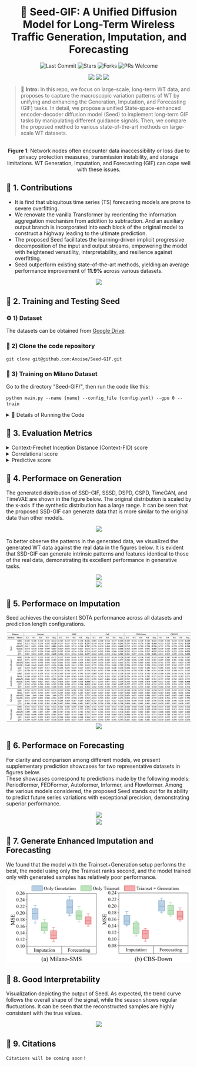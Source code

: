 <div align="center">
  <h1>
        🎯 Seed-GIF: A Unified Diffusion Model for Long-Term Wireless Traffic Generation, Imputation, and Forecasting
  </h1> 
  <img src="https://img.shields.io/github/last-commit/Anoise/Seed-GIF?color=green" alt="Last Commit">
  <img src="https://img.shields.io/github/stars/Anoise/Seed-GIF?color=yellow" alt="Stars">
  <img src="https://img.shields.io/github/forks/Anoise/Seed-GIF?color=lightblue" alt="Forks">
  <img src="https://img.shields.io/badge/PRs-Welcome-green" alt="PRs Welcome">

  [![](https://img.shields.io/badge/license-MIT-blue.svg)](https://github.com/Anoise/Seed-GIF/blob/main/LICENSE) 
  <img src="https://img.shields.io/badge/python-3.8-blue">
  <img src="https://img.shields.io/badge/pytorch-2.0-orange">

</div>



> 📖 **Intro:**  In this repo, we focus on large-scale, long-term WT data, and proposes to capture the macroscopic variation patterns of WT by unifying and enhancing the Generation, Imputation, and Forecasting (GIF) tasks. In detail, we propose a unified State-space-enhanced encoder-decoder diffusion model (Seed) to implement long-term GIF tasks by manipulating different guidance signals. Then, we compare the proposed method to various state-of-the-art methods on large-scale WT datasets.

<p align="center">
  <img src="figs/scene_v3.jpg" alt="">
  <br>
  <b>Figure 1</b>: Network nodes often encounter data inaccessibility or loss due to privacy protection measures, transmission instability, and storage limitations. WT Generation, Imputation, and Forecasting (GIF) can cope well with these issues. 
</p>

## 🌟 1. Contributions

 - It is find that ubiquitous time series (TS) forecasting models are prone to severe overfitting.
 - We renovate the vanilla Transformer by reorienting the information aggregation mechanism from addition to subtraction. And an auxiliary output branch is incorporated into each block of the original model to construct a highway leading to the ultimate prediction.
 - The proposed Seed facilitates the learning-driven implicit progressive decomposition of the input and output streams, empowering the model with heightened versatility, interpretability, and resilience against overfitting.
 - Seed outperform existing state-of-the-art methods, yielding an average performance improvement of **11.9%** across various datasets.

 <div align=center><img src="figs/diff_arch.jpg" width="800"></div>



## 🌟 2. Training and Testing Seed

### ⚙️ 1) Dataset 
The datasets can be obtained from [Google Drive](https://drive.google.com/drive/folders/1Yu-_PXzOSEqfTZbAO8cKptVXU3Cz9o3T?usp=drive_link).

### 🎁 2) Clone the code repository
```git
git clone git@github.com:Anoise/Seed-GIF.git
```

### 🚀 3) Training on Milano Dataset
Go to the directory "Seed-GIF/", then run the code like this:

 ```
python main.py --name {name} --config_file {config.yaml} --gpu 0 --train
```

<details>
 <summary> 🚩 Details of Running the Code </summary>

### SMS

#### Generation

```
python main.py --name SMS --config_file configs/sms.yaml --gpu 0
```

#### Forcasting

- Training
```
python main.py --name SMS --config_file configs/sms.yaml --gpu 0 --train --mode predict
```

- Testing
```
python main.py --name SMS --config_file configs/sms.yaml --gpu 0 --sample 1 --mode predict
```

- Testing with --missing_ratio
```
python main.py --name SMS --config_file configs/sms.yaml --gpu 0 --sample 1 --mode predict --missing_ratio 0.8
```

#### Imputation

- Training
```
python main.py --name SMS --config_file configs/sms.yaml --gpu 0 --train --mode infill
```

- Testing
```
python main.py --name SMS --config_file configs/sms.yaml --gpu 0 --sample 1 --mode infill --missing_ratio 0.2
```

### Call

#### Forcasting

- Training
```
python main.py --name Call --config_file configs/call.yaml --gpu 2 --train --mode predict
```

- Testing
test
```
python main.py --name Call --config_file configs/call.yaml --gpu 2 --sample 1 --mode predict
```

#### Imputation

- Training
```
python main.py --name Call --config_file configs/call.yaml --gpu 2 --train --mode infill
```
- Testing
```
python main.py --name Call --config_file configs/call.yaml --gpu 2 --sample 1 --mode infill --missing_ratio 0.2
```

### Internet

#### Forcasting

- Training
```
python main.py --name Internet --config_file configs/internet.yaml --gpu 4 --train --mode predict
```

- Testing
```
python main.py --name Internet --config_file configs/internet.yaml --gpu 4 --sample 1 --mode predict
```

#### Imputation

- Training
```
python main.py --name Internet  --config_file configs/internet.yaml --gpu 4 --train --mode infill
```
- Testing
```
python main.py --name Internet --config_file configs/internet.yaml --gpu 4 --sample 1 --mode infill --missing_ratio 0.2
```
</details>


## 🌟 3. Evaluation Metrics

<details>
<summary> Context-Frechet Inception Distance (Context-FID) score </summary>
The Context-FID score is derived by substituting the Inception model used in the original FID with TS2Vec, a method specialized in time series representation learning. It has been demonstrated that models with lower Context-FID scores align with superior performance in downstream tasks, and that there is a positive correlation between the Context-FID score and the generative model's forecasting ability in downstream applications.
</details>

<details>
<summary> Correlational score </summary>
Correlational score estimate the covariance of the i-th and j-th feature of generated time series as 
<div align=center><img src="figs/cr_score1.png" width="200"></div>
Therefore, the correlation score between the ground truth and generated data is calculated by
<div align=center><img src="figs/cr_score2.png" width="200"></div>
where `Cov' are the covariance matrices of the real data and generated data, respectively.
</details>


<details>
<summary> Predictive score </summary>
The predictive score is calculated as the mean absolute error (MAE), which assesses the discrepancy between predicted values and ground-truth values in the test data. 
We replicate the experimental setup of TimeGAN to evaluate the predictive score.
For this purpose, both the classifier and the sequence-prediction model employ a neural network architecture comprising two GRU layers.
</details>


## 🌟 4. Performace on Generation

The generated distribution of SSD-GIF, SSSD, DSPD, CSPD, TimeGAN, and TimeVAE are shown in the figure below. The original distribution is scaled by the x-axis if the synthetic distribution has a large range. It can be seen that the proposed SSD-GIF can generate data that is more similar to the original data than other models. 

<div align=center><img src="figs/vis_all_gen_dist.jpg"></div>

To better observe the patterns in the generated data, we visualized the generated WT data against the real data in the figures below. It is evident that SSD-GIF can generate intrinsic patterns and features identical to those of the real data, demonstrating its excellent performance in generative tasks.

<div align=center><img src="figs/Gen_Vis_Samples.jpg"></div>

<div align=center><img src="figs/gen_0.jpg"></div>

## 🌟 5. Performace on Imputation

Seed achieves the consistent SOTA performance across all datasets and prediction length configurations.

<div align=center><img src="figs/impute.png"></div>

<div align=center><img src="figs/imputation_vis.jpg"></div>

## 🌟 6. Performace on Forecasting

For clarity and comparison among different models, we present supplementary prediction showcases for two representative datasets in figures below.  
These showcases correspond to predictions made by the following models: Periodformer, FEDFormer, Autoformer, Informer, and Flowformer. Among the various models considered, the proposed Seed stands out for its ability to predict future series variations with exceptional precision, demonstrating superior performance.

<div align=center><img src="figs/Vis_Pred_Internet.jpg"></div>

<div align=center><img src="figs/Vis_Pred_Call-OUT.jpg"></div>


## 🌟 7. Generate Enhanced Imputation and Forecasting

We found that the model with the Trainset+Generation setup performs the best, the model using only the Trainset ranks second, and the model trained only with generated samples has relatively poor performance. 

<div align=center><img src="figs/GIF_Box.jpg"></div>


## 🌟 8. Good Interpretability

Visualization depicting the output of Seed. As expected, the trend curve follows the overall shape of the signal, while the season shows regular ﬂuctuations. It can be seen that the reconstructed samples are highly consistent with the true values.

<div align=center><img src="figs/intpb.jpg"></div>



## 🌟 9. Citations

```
Citations will be coming soon！
```

